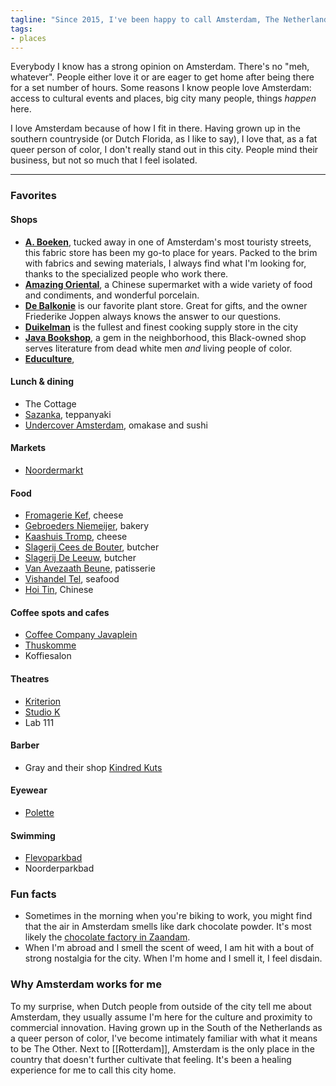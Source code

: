 ```yaml
---
tagline: "Since 2015, I've been happy to call Amsterdam, The Netherlands my home. My partner Anja and I live in Indische Buurt, a fine and diverse neighborhood."
tags: 
- places
---
```

Everybody I know has a strong opinion on Amsterdam. There's no "meh, whatever". People either love it or are eager to get home after being there for a set number of hours. Some reasons I know people love Amsterdam: access to cultural events and places, big city many people, things *happen* here.

I love Amsterdam because of how I fit in there. Having grown up in the southern countryside (or Dutch Florida, as I like to say), I love that, as a fat queer person of color, I don't really stand out in this city. People mind their business, but not so much that I feel isolated. 

---

### Favorites 

#### Shops
- **[A. Boeken](https://aboeken.nl/)**, tucked away in one of Amsterdam's most touristy streets, this fabric store has been my go-to place for years. Packed to the brim with fabrics and sewing materials, I always find what I'm looking for, thanks to the specialized people who work there.
- **[Amazing Oriental](https://amazingoriental.com/Location/winkels-nieuwmarkt/)**, a Chinese supermarket with a wide variety of food and condiments, and wonderful porcelain.
- **[De Balkonie](https://www.debalkonie.nl/)** is our favorite plant store. Great for gifts, and the owner Friederike Joppen always knows the answer to our questions.
- **[Duikelman](http://www.duikelman.nl/)** is the fullest and finest cooking supply store in the city
- **[Java Bookshop](http://www.javabookshop.nl)**, a gem in the neighborhood, this Black-owned shop serves literature from dead white men *and* living people of color. 
- **[Educulture](https://www.educulture.store/)**, 

#### Lunch & dining
- The Cottage
- [Sazanka](https://www.okura.nl/dine-and-drink/teppanyaki-restaurant-sazanka/), teppanyaki
- [Undercover Amsterdam](https://www.undercoveramsterdam.com), omakase and sushi 

#### Markets
- [Noordermarkt](https://noordermarkt-amsterdam.nl/)

#### Food
- [Fromagerie Kef](https://abrahamkef.nl), cheese
- [Gebroeders Niemeijer](https://www.gebroedersniemeijer.nl/en/), bakery
- [Kaashuis Tromp](http://www.kaashuistromp.nl/amsterdam-utrechtsestraat/), cheese
- [Slagerij Cees de Bouter](https://scharrelslagerij.nl), butcher
- [Slagerij De Leeuw](https://www.slagerijdeleeuw.nl), butcher
- [Van Avezaath Beune](https://vanavezaath-beune.nl), patisserie
- [Vishandel Tel](https://www.vishandeltel.nl/viswinkels-tel/viswinkel-tel-amsterdam.html), seafood
- [Hoi Tin](https://www.hoitin.nl/), Chinese

#### Coffee spots and cafes
- [Coffee Company Javaplein](https://coffeecompany.nl/locations/javaplein-14/)
- [Thuskomme](https://thuskomme.nl)
- Koffiesalon

#### Theatres
- [Kriterion](https://www.kriterion.nl)
- [Studio K](https://studio-k.nu)  
- Lab 111

#### Barber
- Gray and their shop [Kindred Kuts](https://kindredkuts.com/)

#### Eyewear
- [Polette](https://www.polette.com/e)

#### Swimming
- [Flevoparkbad](https://www.flevoparkbad.com/)
- Noorderparkbad

### Fun facts
- Sometimes in the morning when you're biking to work, you might find that the air in Amsterdam smells like dark chocolate powder. It's most likely the [chocolate factory in Zaandam](https://www.theguardian.com/cities/2015/oct/07/smell-amsterdam-cannabis-odour-mappers-kate-mclean).
- When I'm abroad and I smell the scent of weed, I am hit with a bout of strong nostalgia for the city. When I'm home and I smell it, I feel disdain. 

### Why Amsterdam works for me
To my surprise, when Dutch people from outside of the city tell me about Amsterdam, they usually assume I'm here for the culture and proximity to commercial innovation. Having grown up in the South of the Netherlands as a queer person of color, I've become intimately familiar with what it means to be The Other. Next to [[Rotterdam]], Amsterdam is the only place in the country that doesn't further cultivate that feeling. It's been a healing experience for me to call this city home.